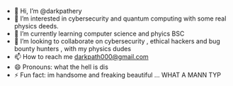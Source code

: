 - 👋 Hi, I’m @darkpathery
- 👀 I’m interested in cybersecurity and quantum computing with some real physics deeds.
- 🌱 I’m currently learning computer science and phyics BSC
- 💞️ I’m looking to collaborate on cybersecurity , ethical hackers and bug bounty hunters , with  my physics dudes
- 📫 How to reach me darkpath000@gmail.com
- 😄 Pronouns: what the hell is dis
- ⚡ Fun fact: im handsome and freaking beautiful ... WHAT A MANN TYP  

<!---
darkpathery/darkpathery is a ✨ special ✨ repository because its `README.md` (this file) appears on your GitHub profile.
You can click the Preview link to take a look at your changes.
--->

